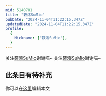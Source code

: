 ```yaml
---
mid: 5140781
title: "簌澪SuMio"
pubDate: "2024-11-04T11:22:15.347Z"
updatedDate: "2024-11-04T11:22:15.347Z"
profile:
  {
    Nickname: ["簌澪SuMio"],
  }
---
```


关注[簌澪SuMio](https://space.bilibili.com/5140781)谢谢喵~ 关注[簌澪SuMio](https://space.bilibili.com/5140781)谢谢喵~

## 此条目有待补充
你可以在[这里](https://github.com/Yuhanawa/VTuber.ICU/edit/master/src/content/v/簌澪SuMio/index.md)编辑本文
